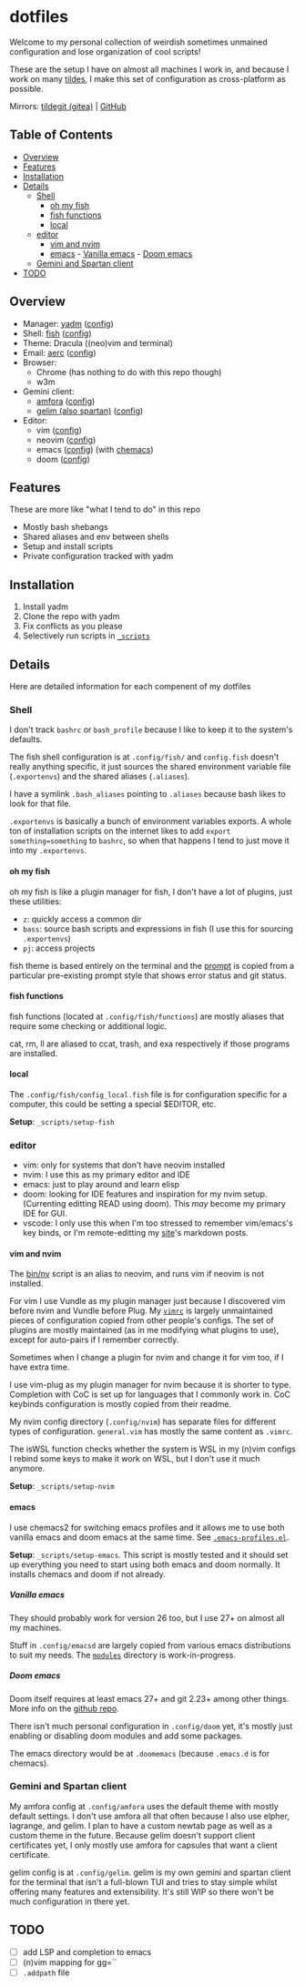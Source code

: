 # dotfiles

Welcome to my personal collection of weirdish sometimes unmained configuration and
lose organization of cool scripts!

These are the setup I have on almost all machines I work in, and because I work
on many [tildes](https://tildeverse.org), I make this set of configuration as
cross-platform as possible.

Mirrors: [tildegit (gitea)](https://tildegit.org/hedy/dotfiles)
| [GitHub](https://github.com/hedyhli/dotfiles)

<!-- markdown-toc start - Don't edit this section. Run M-x markdown-toc-refresh-toc -->
## Table of Contents

- [Overview](#overview)
- [Features](#features)
- [Installation](#installation)
- [Details](#details)
   - [Shell](#shell)
      - [oh my fish](#oh-my-fish)
      - [fish functions](#fish-functions)
      - [local](#local)
   - [editor](#editor)
      - [vim and nvim](#vim-and-nvim)
      - [emacs](#emacs)
            - [Vanilla emacs](#vanilla-emacs)
            - [Doom emacs](#doom-emacs)
   - [Gemini and Spartan client](#gemini-and-spartan-client)
- [TODO](#todo)

<!-- markdown-toc end -->


## Overview

- Manager: [yadm](https://yadm.io) ([config](.config/yadm))
- Shell: [fish](https://fishshell.com) ([config](.config/fish))
- Theme: Dracula ((neo)vim and terminal)
- Email: [aerc](https://aerc-mail.org) ([config](.config/aerc))
- Browser:
   - Chrome (has nothing to do with this repo though)
   - w3m
- Gemini client:
   - [amfora](https://github.com/makeworld-the-better-one/amfora) ([config](.config/amfora))
   - [gelim (also spartan)](https://sr.ht/~hedy/gelim) ([config](.config/gelim))
- Editor:
   - vim ([config](.vimrc))
   - neovim ([config](.config/nvim))
   - emacs ([config](.config/emacsd)) (with [chemacs](.emacs-profiles.el))
   - doom ([config](.config/doom))

## Features

These are more like "what I tend to do" in this repo

- Mostly bash shebangs
- Shared aliases and env between shells
- Setup and install scripts
- Private configuration tracked with yadm

## Installation

1. Install yadm
2. Clone the repo with yadm
3. Fix conflicts as you please
4. Selectively run scripts in [`_scripts`](./_scripts/)

## Details

Here are detailed information for each compenent of my dotfiles

### Shell

I don't track `bashrc` or `bash_profile` because I like to keep it to the system's defaults.

The fish shell configuration is at `.config/fish/` and `config.fish` doesn't really anything specific,
it just sources the shared environment variable file (`.exportenvs`) and the shared aliases (`.aliases`).

I have a symlink `.bash_aliases` pointing to `.aliases` because bash likes to look for that file.

`.exportenvs` is basically a bunch of environment variables exports. A whole ton of installation scripts
on the internet likes to add `export something=something` to `bashrc`, so when that happens I tend to just
move it into my `.exportenvs`.

#### oh my fish

oh my fish is like a plugin manager for fish, I don't have a lot of plugins, just these utilities:
- `z`: quickly access a common dir
- `bass`: source bash scripts and expressions in fish (I use this for sourcing `.exportenvs`)
- `pj`: access projects

fish theme is based entirely on the terminal and the
[prompt](.config/fish/functions/fish_prompt.fish) is copied from a particular pre-existing
prompt style that shows error status and git status.

#### fish functions

fish functions (located at `.config/fish/functions`) are mostly aliases that require some checking or
additional logic.

cat, rm, ll are aliased to ccat, trash, and exa respectively if those programs are installed.

#### local

The `.config/fish/config_local.fish` file is for configuration specific for a computer, this could
be setting a special $EDITOR, etc.

**Setup**: `_scripts/setup-fish`

### editor

- vim: only for systems that don't have neovim installed
- nvim: I use this as my primary editor and IDE
- emacs: just to play around and learn elisp
- doom: looking for IDE features and inspiration for my nvim setup. (Currenting editting READ using doom).
This *may* become my primary IDE for GUI.
- vscode: I only use this when I'm too stressed to remember vim/emacs's key binds, or I'm remote-editting
my [site](https://hedy.tilde.cafe)'s markdown posts.

#### vim and nvim

The [bin/nv](./bin/nv) script is an alias to neovim, and runs vim if neovim is not installed.

For vim I use Vundle as my plugin manager just because I discovered vim before nvim and Vundle before Plug.
My [`vimrc`](.vimrc) is largely unmaintained pieces of configuration copied from other people's configs. The
set of plugins are mostly maintained (as in me modifying what plugins to use), except for auto-pairs if I remember correctly.

Sometimes when I change a plugin for nvim and change it for vim too, if I have extra time.

I use vim-plug as my plugin manager for nvim because it is shorter to type. Completion with CoC is set up
for languages that I commonly work in. CoC keybinds configuration is mostly copied from their readme.

My nvim config directory (`.config/nvim`) has separate files for different types of configuration. `general.vim`
has mostly the same content as `.vimrc`.

The isWSL function checks whether the system is WSL in my (n)vim configs
I rebind some keys to make it work on WSL, but I don't use it much anymore.

**Setup**: `_scripts/setup-nvim`

#### emacs

I use chemacs2 for switching emacs profiles and it allows me to use both vanilla emacs and doom emacs
at the same time. See [`.emacs-profiles.el`](.emacs-profiles.el).

**Setup**: `_scripts/setup-emacs`. This script is mostly tested and it should set up everything you need
to start using both emacs and doom normally. It installs chemacs and doom if not already.

##### Vanilla emacs

They should probably work for version 26 too, but I use 27+ on almost all my machines.

Stuff in `.config/emacsd` are largely copied from various emacs distributions to suit my needs.
The [`modules`](.config/emacsd/modules) directory is work-in-progress.

##### Doom emacs

Doom itself requires at least emacs 27+ and git 2.23+ among other things. More info on the
[github repo](https://github.com/hlissner/doom-emacs).

There isn't much personal configuration in `.config/doom` yet, it's mostly just enabling or disabling
doom modules and add some packages.

The emacs directory would be at `.doomemacs` (because `.emacs.d` is for chemacs).

### Gemini and Spartan client

My amfora config at `.config/amfora` uses the default theme with mostly default settings. I don't use
amfora all that often because I also use elpher, lagrange, and gelim. I plan to have a custom newtab page
as well as a custom theme in the future. Because gelim doesn't support client certificates yet, I only
mostly use amfora for capsules that want a client certificate.

gelim config is at `.config/gelim`. gelim is my own gemini and spartan client for the terminal that isn't
a full-blown TUI and tries to stay simple whilst offering many features and extensibility. It's still WIP
so there won't be much configuration in there yet.

## TODO

- [ ] add LSP and completion to emacs
- [ ] (n)vim mapping for gg=``
- [ ] `.addpath` file

